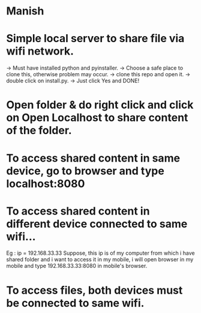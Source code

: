 # Manish
# Simple local server to share file via wifi network.

-> Must have installed python and pyinstaller.
-> Choose a safe place to clone this, otherwise problem may occur.
-> clone this repo and open it.
-> double click on install.py.
-> Just click Yes and DONE!

# Open folder & do right click and click on Open Localhost to share content of the folder.

# To access shared content in same device, go to browser and type localhost:8080

# To access shared content in different device connected to same wifi...
Eg : ip = 192.168.33.33
Suppose, this ip is of my computer from which i have shared folder and i want to access it in my mobile, i will open browser in my mobile and type 192.168.33.33:8080 in mobile's browser.

# To access files, both devices must be connected to same wifi.
